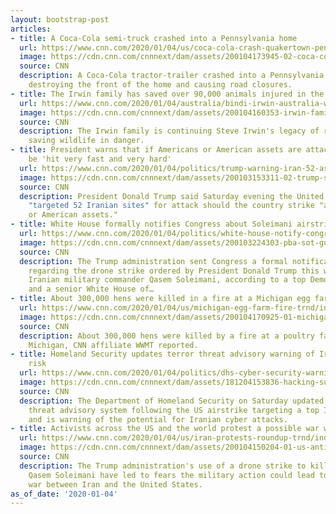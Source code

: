 ```yaml
---
layout: bootstrap-post
articles:
- title: A Coca-Cola semi-truck crashed into a Pennsylvania home
  url: https://www.cnn.com/2020/01/04/us/coca-cola-crash-quakertown-pennsylvania-trnd/index.html
  image: https://cdn.cnn.com/cnnnext/dam/assets/200104173945-02-coca-cola-truck-home-trnd-super-tease.jpg
  source: CNN
  description: A Coca-Cola tractor-trailer crashed into a Pennsylvania house on Saturday,
    destroying the front of the home and causing road closures.
- title: The Irwin family has saved over 90,000 animals injured in the Australia wildfires
  url: https://www.cnn.com/2020/01/04/australia/bindi-irwin-australia-wildfires-hospital-animal-rescue-trnd/index.html
  image: https://cdn.cnn.com/cnnnext/dam/assets/200104160353-irwin-family-file-restricted-super-tease.jpg
  source: CNN
  description: The Irwin family is continuing Steve Irwin's legacy of rescuing and
    saving wildlife in danger.
- title: President warns that if Americans or American assets are attacked, Iran will
    be 'hit very fast and very hard'
  url: https://www.cnn.com/2020/01/04/politics/trump-warning-iran-52-assets/index.html
  image: https://cdn.cnn.com/cnnnext/dam/assets/200103153311-02-trump-statement-mal-1203-super-tease.jpg
  source: CNN
  description: President Donald Trump said Saturday evening the United States has
    "targeted 52 Iranian sites" for attack should the country strike "any Americans,
    or American assets."
- title: White House formally notifies Congress about Soleimani airstrike
  url: https://www.cnn.com/2020/01/04/politics/white-house-notify-congress-soleimani/index.html
  image: https://cdn.cnn.com/cnnnext/dam/assets/200103224303-pba-sot-guerra-trump-super-tease.jpg
  source: CNN
  description: The Trump administration sent Congress a formal notification Saturday
    regarding the drone strike ordered by President Donald Trump this week that killed
    Iranian military commander Qasem Soleimani, according to a top Democratic aide
    and a senior White House of…
- title: About 300,000 hens were killed in a fire at a Michigan egg farm
  url: https://www.cnn.com/2020/01/04/us/michigan-egg-farm-fire-trnd/index.html
  image: https://cdn.cnn.com/cnnnext/dam/assets/200104170925-01-michigan-egg-farm-fire-super-tease.jpg
  source: CNN
  description: About 300,000 hens were killed by a fire at a poultry farm in southwestern
    Michigan, CNN affiliate WWMT reported.
- title: Homeland Security updates terror threat advisory warning of Iranian cyber
    risk
  url: https://www.cnn.com/2020/01/04/politics/dhs-cyber-security-warning-iran/index.html
  image: https://cdn.cnn.com/cnnnext/dam/assets/181204153836-hacking-super-tease.jpg
  source: CNN
  description: The Department of Homeland Security on Saturday updated its terrorism
    threat advisory system following the US airstrike targeting a top Iranian general
    and is warning of the potential for Iranian cyber attacks.
- title: Activists across the US and the world protest a possible war with Iran
  url: https://www.cnn.com/2020/01/04/us/iran-protests-roundup-trnd/index.html
  image: https://cdn.cnn.com/cnnnext/dam/assets/200104150204-01-us-anti-war-protests-nyc-super-tease.jpg
  source: CNN
  description: The Trump administration's use of a drone strike to kill Iranian commander
    Qasem Soleimani have led to fears the military action could lead to full-scale
    war between Iran and the United States.
as_of_date: '2020-01-04'
---
```


